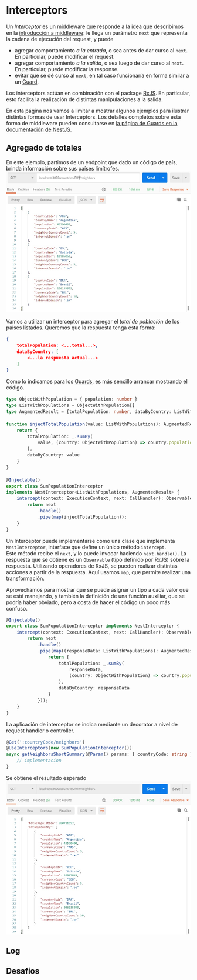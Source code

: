 # Interceptors

Un _Interceptor_ es un middleware que responde a la idea que describimos en la [introducción a middleware](./middleware-intro.md): le llega un parámetro `next` que representa la cadena de ejecución del request, y puede
- agregar comportamiento _a la entrada_, o sea antes de dar curso al `next`. En particular, puede modificar el request.
- agregar comportamiento _a la salida_, o sea luego de dar curso al `next`. En particular, puede modificar la response.
- evitar que se dé curso al `next`, en tal caso funcionaría en forma similar a un [Guard](./guards.md).

Los interceptors actúan en combinación con el package [RxJS](https://github.com/ReactiveX/rxjs). En particular, esto facilita la realización de distintas manipulaciones a la salida.

En esta página nos vamos a limitar a mostrar algunos ejemplos para ilustrar distintas formas de usar Interceptors. 
Los detalles completos sobre esta forma de middleware pueden consultarse en [la página de Guards en la documentación de NestJS](https://docs.nestjs.com/interceptors).  


## Agregado de totales
En este ejemplo, partimos de un endpoint que dado un código de país, brinda información sobre sus países limítrofes.
![datos de países vecinos, antes del interceptor](./images/interceptors-neighbors-before.jpg)

Vamos a utilizar un interceptor para agregar el _total de población_ de los países listados. Queremos que la respuesta tenga esta forma:
``` json
{ 
    totalPopulation: <...total...>,
    dataByCountry: [
        <...la respuesta actual...>
    ]
}
```

Como lo indicamos para los [Guards](./guards.md), es más sencillo arrancar mostrando el código.
``` typescript
type ObjectWithPopulation = { population: number } 
type ListWithPopulations = ObjectWithPopulation[]
type AugmentedResult = {totalPopulation: number, dataByCountry: ListWithPopulations}

function injectTotalPopulation(value: ListWithPopulations): AugmentedResult {
    return {
        totalPopulation: _.sumBy(
            value, (country: ObjectWithPopulation) => country.population
        ),
        dataByCountry: value
    }   
}

@Injectable()
export class SumPopulationInterceptor 
implements NestInterceptor<ListWithPopulations, AugmentedResult> {
    intercept(context: ExecutionContext, next: CallHandler): Observable<AugmentedResult> {
        return next
            .handle()
            .pipe(map(injectTotalPopulation));
    }
}
``` 
Un Interceptor puede implementarse como una clase que implementa `NestInterceptor`, interface que define un único método `intercept`.  
Este método recibe el `next`, y lo puede invocar haciendo `next.handle()`. La respuesta que se obtiene es un `Observable` (tipo definido por RxJS) sobre la respuesta. Utilizando operadores de RxJS, se pueden realizar distintas acciones a partir de la respuesta. Aquí usamos `map`, que permite realizar una transformación.

Aprovechamos para mostrar que se puede asignar un tipo a cada valor que se está manejando, y también la definición de una función auxiliar, que se podría haber obviado, pero a costa de hacer el código un poco más confuso.
``` typescript
@Injectable()
export class SumPopulationInterceptor implements NestInterceptor {
    intercept(context: ExecutionContext, next: CallHandler): Observable<any> {
        return next
            .handle()
            .pipe(map((responseData: ListWithPopulations): AugmentedResult => {
                return {
                    totalPopulation: _.sumBy(
                        responseData, 
                        (country: ObjectWithPopulation) => country.population
                    ),
                    dataByCountry: responseData
                }   
            }));
    }
}
``` 

La aplicación de interceptor se indica mediante un decorator a nivel de request handler o controller.
``` typescript
@Get(':countryCode/neighbors')
@UseInterceptors(new SumPopulationInterceptor())
async getNeighborsShortSummary(@Param() params: { countryCode: string }): Promise<CountryShortSummary[]> {
    // implementacion
}
``` 

Se obtiene el resultado esperado
![datos de países vecinos, antes del interceptor](./images/interceptors-neighbors-after.jpg)


## Log

## Desafíos